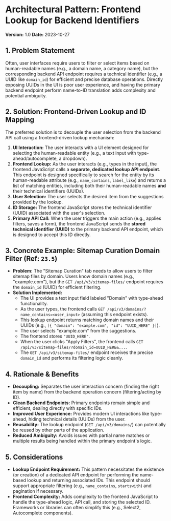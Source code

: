 # Architectural Pattern: Frontend Lookup for Backend Identifiers

**Version:** 1.0
**Date:** 2023-10-27

## 1. Problem Statement

Often, user interfaces require users to filter or select items based on human-readable names (e.g., a domain name, a category name), but the corresponding backend API endpoint requires a technical identifier (e.g., a UUID like `domain_id`) for efficient and precise database operations. Directly exposing UUIDs in the UI is poor user experience, and having the primary backend endpoint perform name-to-ID translation adds complexity and potential ambiguity.

## 2. Solution: Frontend-Driven Lookup and ID Mapping

The preferred solution is to decouple the user selection from the backend API call using a frontend-driven lookup mechanism:

1.  **UI Interaction:** The user interacts with a UI element designed for selecting the human-readable entity (e.g., a text input with type-ahead/autocomplete, a dropdown).
2.  **Frontend Lookup:** As the user interacts (e.g., types in the input), the frontend JavaScript calls a **separate, dedicated lookup API endpoint**. This endpoint is designed specifically to search for the entity by its human-readable attribute (e.g., `name_contains`, `label_like`) and returns a list of matching entities, including both their human-readable names **and** their technical identifiers (UUIDs).
3.  **User Selection:** The user selects the desired item from the suggestions provided by the lookup.
4.  **ID Storage:** The frontend JavaScript stores the technical identifier (UUID) associated with the user's selection.
5.  **Primary API Call:** When the user triggers the main action (e.g., applies filters, saves a form), the frontend JavaScript sends the **stored technical identifier (UUID)** to the primary backend API endpoint, which is designed to accept this ID directly.

## 3. Concrete Example: Sitemap Curation Domain Filter (Ref: `23.5`)

- **Problem:** The "Sitemap Curation" tab needs to allow users to filter sitemap files by domain. Users know domain names (e.g., "example.com"), but the `GET /api/v3/sitemap-files/` endpoint requires the `domain_id` (UUID) for efficient filtering.
- **Solution Implemented:**
  - The UI provides a text input field labeled "Domain" with type-ahead functionality.
  - As the user types, the frontend calls `GET /api/v3/domains/?name_contains=<user_input>` (assuming this endpoint exists).
  - This lookup endpoint returns matching domain names and their UUIDs (e.g., `[{ "domain": "example.com", "id": "UUID_HERE" }]`).
  - The user selects "example.com" from the suggestions.
  - The frontend stores `"UUID_HERE"`.
  - When the user clicks "Apply Filters", the frontend calls `GET /api/v3/sitemap-files/?domain_id=UUID_HERE&...`.
  - The `GET /api/v3/sitemap-files/` endpoint receives the precise `domain_id` and performs its filtering logic cleanly.

## 4. Rationale & Benefits

- **Decoupling:** Separates the user interaction concern (finding the right item by name) from the backend operation concern (filtering/acting by ID).
- **Clean Backend Endpoints:** Primary endpoints remain simple and efficient, dealing directly with specific IDs.
- **Improved User Experience:** Provides modern UI interactions like type-ahead, hiding technical details (UUIDs) from the user.
- **Reusability:** The lookup endpoint (`GET /api/v3/domains/`) can potentially be reused by other parts of the application.
- **Reduced Ambiguity:** Avoids issues with partial name matches or multiple results being handled within the primary endpoint's logic.

## 5. Considerations

- **Lookup Endpoint Requirement:** This pattern necessitates the existence (or creation) of a dedicated API endpoint for performing the name-based lookup and returning associated IDs. This endpoint should support appropriate filtering (e.g., `name_contains`, `startswith`) and pagination if necessary.
- **Frontend Complexity:** Adds complexity to the frontend JavaScript to handle the type-ahead logic, API call, and storing the selected ID. Frameworks or libraries can often simplify this (e.g., Select2, Autocomplete components).
